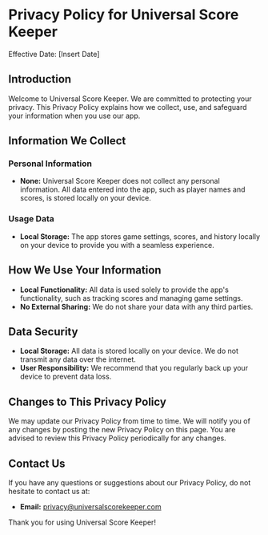 



# Privacy Policy for Universal Score Keeper

Effective Date: [Insert Date]

## Introduction

Welcome to Universal Score Keeper. We are committed to protecting your privacy. This Privacy Policy explains how we collect, use, and safeguard your information when you use our app.

## Information We Collect

### Personal Information

- **None:** Universal Score Keeper does not collect any personal information. All data entered into the app, such as player names and scores, is stored locally on your device.

### Usage Data

- **Local Storage:** The app stores game settings, scores, and history locally on your device to provide you with a seamless experience.

## How We Use Your Information

- **Local Functionality:** All data is used solely to provide the app's functionality, such as tracking scores and managing game settings.
- **No External Sharing:** We do not share your data with any third parties.

## Data Security

- **Local Storage:** All data is stored locally on your device. We do not transmit any data over the internet.
- **User Responsibility:** We recommend that you regularly back up your device to prevent data loss.

## Changes to This Privacy Policy

We may update our Privacy Policy from time to time. We will notify you of any changes by posting the new Privacy Policy on this page. You are advised to review this Privacy Policy periodically for any changes.

## Contact Us

If you have any questions or suggestions about our Privacy Policy, do not hesitate to contact us at:

- **Email:** privacy@universalscorekeeper.com

Thank you for using Universal Score Keeper!


